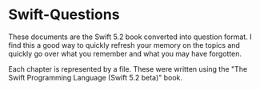 # Swift-Questions

These documents are the Swift 5.2 book converted into question format. I find this a good way to quickly refresh your memory on the topics and quickly go over what you remember and what you may have forgotten.

Each chapter is represented by a file. These were written using the "The Swift Programming Language (Swift 5.2 beta)" book.
